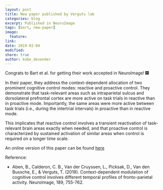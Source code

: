 ```yaml
---
layout: post
title: New paper published by Verguts lab
categories: blog
excerpt: Published in NeuroImage
tags: [bart, new-paper]
image:
  feature:
link:
date: 2019-02-04
modified:
share: true
author: kobe_desender
---
```


Congrats to Bart et al. for getting their work accepted in NeuroImage! :fireworks:   

In their paper, they address the context-dependent allocation of two prominent cognitive control modes: reactive and proactive control. They demonstrate that task-relevant areas such as intraparietal sulcus and dorsolateral prefrontal cortex are more active on task trials in reactive than in proactive mode. Importantly, the same areas were more active between task trials (i.e., during the intertrial intervals) in proactive than in reactive mode. 

This implicates that reactive control involves a transient reactivation of task-relevant brain areas exactly when needed, and that proactive control is characterized by sustained activation of similar areas when control is required on a longer time scale.

An online version of this paper can be found [here](https://reader.elsevier.com/reader/sd/pii/S1053811919300904?token=E1981E45275FB1C69A58645BCF35BADA217985B25778A174487719141D8696F43AE25AFFE4608BCF9C6A35AC3AEFE737)

Reference:
- Aben, B., Calderon, C. B., Van der Cruyssen, L., Picksak, D., Van den Bussche, E., & Verguts, T. (2019). Context-dependent modulation of cognitive control involves different temporal profiles of fronto-parietal activity. NeuroImage, 189, 755-762.
